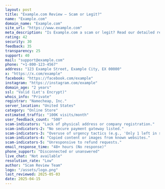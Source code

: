 ```yaml
---
layout: post
title: "Example.com Review – Scam or Legit?"
name: "Example.com"
domain_name: "Example.com"
site_url: "https://www.example.com"
meta_description: "Is Example.com a scam or legit? Read our detailed review with trust score, scam indicators, contact info, and user feedback."
rating: 42
security: 30
feedback: 35
transparency: 25
support: 40
mail: "support@example.com"
phone: "+1-800-123-4567"
address: "123 Example Street, Example City, EX 00000"
x: "https://x.com/example"
facebook: "https://facebook.com/example"
instagram: "https://instagram.com/example"
domain_age: "2 years"
ssl: "Valid (Let's Encrypt)"
whois_info: "Private"
registrar: "Namecheap, Inc."
server_location: "United States"
category: "Online Store"
estimated_traffic: "100K visits/month"
user_feedback_count: "500"
scam-indicators: "Lack of physical address or company registration."
scam-indicators-2: "No secure payment gateway listed."
scam-indicators-3: "Overuse of urgency tactics (e.g., 'Only 1 left in stock!')."
scam-indicators-4: "Copied content or images from known websites."
scam-indicators-5: "Unresponsive to refund requests."
email_response_time: "48+ hours (No response)"
phone_support: "Disconnected or unanswered"
live_chat: "Not available"
resolution_rate: "Low"
author: "Scam Review Team"
logo: "/assets/logo.png"
last_reviewed: 2025-05-03
date: 2025-04-15
---
```

